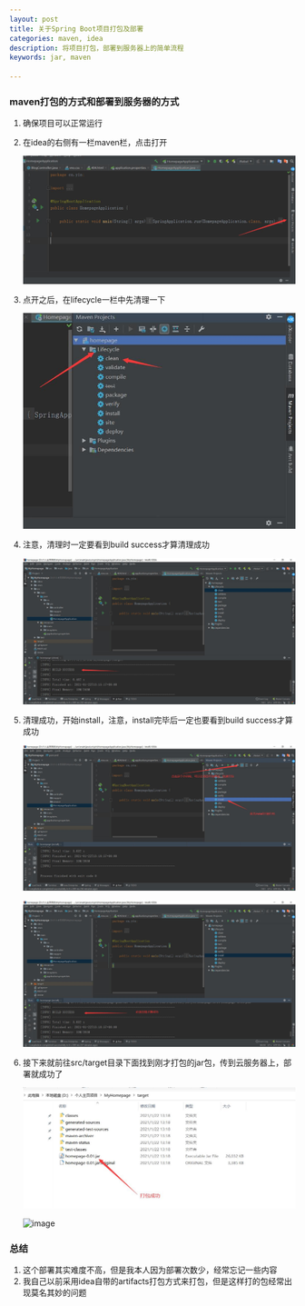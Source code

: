 ```yaml
---
layout: post
title: 关于Spring Boot项目打包及部署
categories: maven, idea
description: 将项目打包，部署到服务器上的简单流程
keywords: jar, maven

---
```


### maven打包的方式和部署到服务器的方式

1. 确保项目可以正常运行

2. 在idea的右侧有一栏maven栏，点击打开

   ![image](\images\posts\idea\maven打包jar-1.jpg)

3. 点开之后，在lifecycle一栏中先清理一下

   ![image](\images\posts\idea\maven打包jar-2.jpg)

4. 注意，清理时一定要看到build success才算清理成功

   ![image](\images\posts\idea\maven打包jar-3.jpg)

5. 清理成功，开始install，注意，install完毕后一定也要看到build success才算成功

   ![image](\images\posts\idea\maven打包jar-4.jpg)

   ![image](\images\posts\idea\maven打包jar-5.jpg)

6. 接下来就前往src/target目录下面找到刚才打包的jar包，传到云服务器上，部署就成功了

   ![image](\images\posts\idea\maven打包jar-6.jpg)

   ![image](\博客记录\images\posts\idea\maven打包jar-7.jpg)

### 总结

1. 这个部署其实难度不高，但是我本人因为部署次数少，经常忘记一些内容
2. 我自己以前采用idea自带的artifacts打包方式来打包，但是这样打的包经常出现莫名其妙的问题
